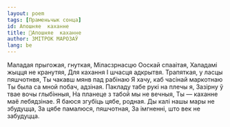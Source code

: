```yaml
---
layout: poem
tags: [Праменьчык сонца]
id: Апошняе  каханне
title: 🚧Апошняе  каханне
author: ЗМІТРОК МАРОЗАЎ
lang: be
---
```



Маладая прыгожая, гнуткая, Міласзрнасцю Ооскай спааітая, Халадамі жыцця не кранутяя, Для кахання I шчасця адкрытвя.
Трапяткая, у ласцы пяшчотнвя, Ты чакавш мянв пад рабінаю Я хачу, каб часінай маркотнаю Ты была са мной побач, адзіная.
Пакладу табе рукі на плечы я, Зазірну ў твае вочы глыбінныя, На планеце з табой мы не вечныя, Ты — каханне маё лебядзінае.
Я баюся згубіць цябе, родная.
Ды калі нашы мары не збудуцца, За цябе памалюся, пяшчотная, За імгненні, што век не забудуцца.
